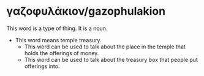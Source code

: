 # γαζοφυλάκιον/gazophulakion 
This word is a type of thing. It is a noun. 

* This word means temple treasury.
    * This word can be used to talk about the place in the temple that holds the offerings of money. 
    * This word can be used to talk about the treasury box that people put offerings into. 
